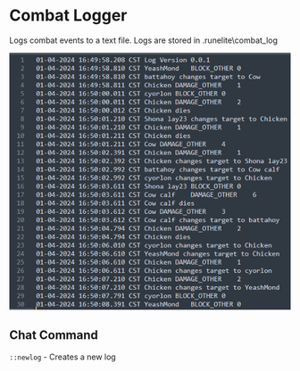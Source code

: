 # Combat Logger
Logs combat events to a text file. Logs are stored in .runelite\combat_log

![img.png](img.png)

## Chat Command
`::newlog` - Creates a new  log